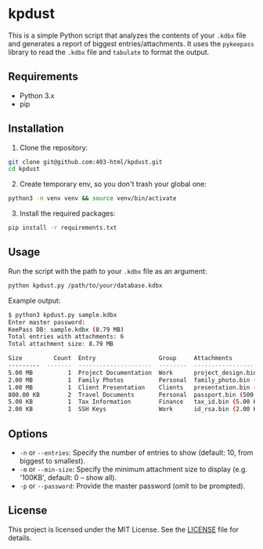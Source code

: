 # kpdust

This is a simple Python script that analyzes the contents of your `.kdbx` file and generates a report of biggest entries/attachments. It uses the `pykeepass` library to read the `.kdbx` file and `tabulate` to format the output.

## Requirements

- Python 3.x
- pip

## Installation

1. Clone the repository:

```bash
git clone git@github.com:403-html/kpdust.git
cd kpdust
```

2. Create temporary env, so you don't trash your global one:

```bash
python3 -m venv venv && source venv/bin/activate
```

3. Install the required packages:

```bash
pip install -r requirements.txt
```

## Usage

Run the script with the path to your `.kdbx` file as an argument:

```bash
python kpdust.py /path/to/your/database.kdbx
```

Example output:

```sh
$ python3 kpdust.py sample.kdbx
Enter master password: 
KeePass DB: sample.kdbx (8.79 MB)
Total entries with attachments: 6
Total attachment size: 8.79 MB

Size         Count  Entry                  Group     Attachments
---------  -------  ---------------------  --------  ---------------------------------------------------
5.00 MB          1  Project Documentation  Work      project_design.bin (5.00 MB)
2.00 MB          1  Family Photos          Personal  family_photo.bin (2.00 MB)
1.00 MB          1  Client Presentation    Clients   presentation.bin (1.00 MB)
800.00 KB        2  Travel Documents       Personal  passport.bin (500.00 KB), insurance.bin (300.00 KB)
5.00 KB          1  Tax Information        Finance   tax_id.bin (5.00 KB)
2.00 KB          1  SSH Keys               Work      id_rsa.bin (2.00 KB)
```

## Options

- `-n` or `--entries`: Specify the number of entries to show (default: 10, from biggest to smallest).
- `-m` or `--min-size`: Specify the minimum attachment size to display (e.g. '100KB', default: 0 – show all).
- `-p` or `--password`: Provide the master password (omit to be prompted).

## License

This project is licensed under the MIT License. See the [LICENSE](LICENSE) file for details.
